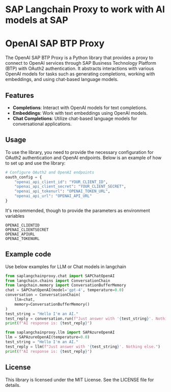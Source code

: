 # SAP Langchain Proxy to work with AI models at SAP 
# OpenAI SAP BTP Proxy

The OpenAI SAP BTP Proxy is a Python library that provides a proxy to connect to OpenAI services through SAP Business Technology Platform (BTP) with OAuth2 authentication. It abstracts interactions with various OpenAI models for tasks such as generating completions, working with embeddings, and using chat-based language models.

## Features

- **Completions**: Interact with OpenAI models for text completions.
- **Embeddings**: Work with text embeddings using OpenAI models.
- **Chat Completions**: Utilize chat-based language models for conversational applications.

## Usage

To use the library, you need to provide the necessary configuration for OAuth2 authentication and OpenAI endpoints. Below is an example of how to set up and use the library:

```python
# Configure OAuth2 and OpenAI endpoints
oauth_config = {
    "openai_api_client_id": "YOUR_CLIENT_ID",
    "openai_api_client_secret": "YOUR_CLIENT_SECRET",
    "openai_api_tokenurl": "OPENAI_TOKEN_URL",
    "openai_api_url": "OPENAI_API_URL"
}
```
It's recommended, though to provide the parameters as environment variables

```
OPENAI_CLIENTID
OPENAI_CLIENTSECRET
OPENAI_APIURL
OPENAI_TOKENURL
```

## Example code
Use below examples for LLM or Chat models in langchain
```python
from saplangchainproxy.chat import SAPChatOpenAI
from langchain.chains import ConversationChain
from langchain.memory import ConversationBufferMemory
chat = SAPChatOpenAI(model='gpt-4', temperature=0.0)
conversation = ConversationChain(
    llm=chat,
    memory=ConversationBufferMemory()
)
test_string = "Hello I'm an AI."
test_reply = conversation.run(f"Just answer with '{test_string}'. Nothing else.")
print(f"AI response is: {test_reply}")

from saplangchainproxy.llm import SAPAzureOpenAI
llm = SAPAzureOpenAI(temperature=0.0)
test_string = "Hello I'm an AI."
test_reply = llm(f"Just answer with '{test_string}'. Nothing else.")
print(f"AI response is: {test_reply}")
```
## License
This library is licensed under the MIT License. See the LICENSE file for details.